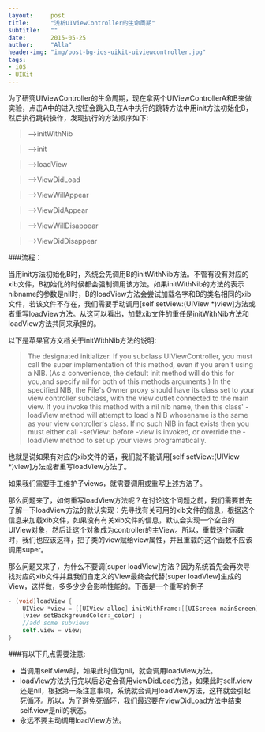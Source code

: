 ```yaml
---
layout:     post
title:      "浅析UIViewController的生命周期"
subtitle:   ""
date:       2015-05-25
author:     "Alla"
header-img: "img/post-bg-ios-uikit-uiviewcontroller.jpg"
tags:
- iOS
- UIKit
---
```


为了研究UIViewController的生命周期，现在拿两个UIViewControllerA和B来做实验，点击A中的进入按钮会跳入B,在A中执行的跳转方法中用init方法初始化B，然后执行跳转操作，发现执行的方法顺序如下:
> —>initWithNib

> —>init

> —>loadView

> —>ViewDidLoad

> —>ViewWillAppear

> —>ViewDidAppear

> —>ViewWillDisappear

> —>ViewDidDisappear

###流程：
  
当用init方法初始化B时，系统会先调用B的initWithNib方法。不管有没有对应的xib文件，B初始化的时候都会强制调用该方法。如果initWithNib的方法的表示nibname的参数是nil时，B的loadView方法会尝试加载名字和B的类名相同的xib文件，若该文件不存在，我们需要手动调用[self setView:(UIView *)view]方法或者重写loadView方法。从这可以看出，加载xib文件的重任是initWithNib方法和loadView方法共同来承担的。
  
以下是苹果官方文档关于initWithNib方法的说明:
    
     
>The designated initializer. If you subclass UIViewController, you must call the super implementation of this method, even if you aren't using a NIB.  (As a convenience, the default init method will do this for you,and specify nil for both of this methods arguments.) In the specified NIB, the File's Owner proxy should have its class set to your view controller subclass, with the view outlet connected to the main view. If you invoke this method with a nil nib name, then this class' -loadView method will attempt to load a NIB whosename is the same as your view controller's class. If no such NIB in fact exists then you must either call -setView: before -view is invoked, or override the -loadView method to set up your views programatically.
   
也就是说如果有对应的xib文件的话，我们就不能调用[self setView:(UIView *)view]方法或者重写loadView方法了。

如果我们需要手工维护子views，就需要调用或重写上述方法了。

那么问题来了，如何重写loadView方法呢？在讨论这个问题之前，我们需要首先了解一下loadView方法的默认实现：先寻找有关可用的xib文件的信息，根据这个信息来加载xib文件，如果没有有关xib文件的信息，默认会实现一个空白的UIView对象，然后让这个对象成为controller的主View。所以，重载这个函数时，我们也应该这样，把子类的view赋给view属性，并且重载的这个函数不应该调用super。

那么问题又来了，为什么不要调[super loadView]方法？因为系统首先会再次寻找对应的xib文件并且我们自定义的View最终会代替[super loadView]生成的View，这样做，多多少少会影响性能的。下面是一个重写的例子
``` Objective-C
- (void)loadView {
    UIView *view = [[UIView alloc] initWithFrame:[[UIScreen mainScreen] applicationFrame];
    [view setBackgroundColor:_color] ;
    //add some subviews
    self.view = view;
}   
``` 
###有以下几点需要注意:

+ 当调用self.view时，如果此时值为nil，就会调用loadView方法。
+ loadView方法执行完以后必定会调用viewDidLoad方法，如果此时self.view还是nil，根据第一条注意事项，系统就会调用loadView方法，这样就会引起死循环。所以，为了避免死循环，我们最迟要在viewDidLoad方法中结束self.view是nil的状态。
+ 永远不要主动调用loadView方法。